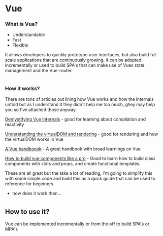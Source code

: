 #
# Vue

### What is Vue?

- Understandable
- Fast
- Flexible

It allows developers to quickly prototype user interfaces, but also build full scale applications that are continuously growing. It can be adopted incrementally or used to build SPA's that can make use of Vuex state management and the Vue-router.

#

### How it works?

There are tons of articles out lining how Vue works and how the internals unfold but as I understand it they didn't help me too much, ghey may help you so I've attached those anyway.

[Demystifying Vue Internals](https://medium.com/js-imaginea/the-vue-js-internals-7b76f76813e3) - good for learning about compilation and reactivity

[Understanding the virtualDOM and rendering](https://medium.com/@koheimikami/understanding-rendering-process-with-virtual-dom-in-vue-js-a6e602811782) - good for rendering and how the virtualDOM works in Vue

[A Vue handboook](https://medium.freecodecamp.org/the-vue-handbook-a-thorough-introduction-to-vue-js-1e86835d8446) - A great handbook with broad learnings on Vue

[How to build vue components like a pro](https://blog.bitsrc.io/how-to-build-vue-components-like-a-pro-fd89fd4d524d) - Good to learn how to build class components with slots and props, and create functional templates

These are all great but the take a lot of reading, I'm going to simplify this with some simple code and build this as a quick guide that can be used to reference for beginners.


+ how does it work then...

#

## How to use it?

Vue can be implemented incrementally or from the off to build SPA's or  MPA's

